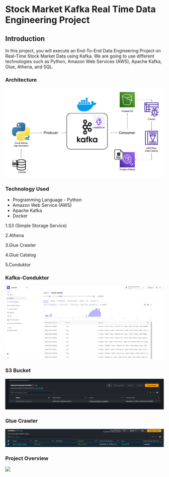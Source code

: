# Stock Market Kafka Real Time Data Engineering Project

## Introduction

In this project, you will execute an End-To-End Data Engineering Project on Real-Time Stock Market Data using Kafka.
We are going to use different technologies such as Python, Amazon Web Services (AWS), Apache Kafka, Glue, Athena, and SQL.

### Architecture

![](https://github.com/Recard1on/Stock-Market-Real-Time-Streaming-Pipeline/blob/main/Architecture.png)

### Technology Used
* Programming Language - Python
* Amazon Web Service (AWS)
* Apache Kafka
* Docker

1.S3 (Simple Storage Service)

2.Athena

3.Glue Crawler

4.Glue Catalog

5.Conduktor

### Kafka-Conduktor
![](https://github.com/Recard1on/Stock-Market-Real-Time-Streaming-Pipeline/blob/main/conduktor_kafka.png)

### S3 Bucket
![](https://github.com/Recard1on/Stock-Market-Real-Time-Streaming-Pipeline/blob/main/aws_s3_bucket.png)

### Glue Crawler
![](https://github.com/Recard1on/Stock-Market-Real-Time-Streaming-Pipeline/blob/main/aws_crawlers.png)

### Project Overview
![](https://github.com/Recard1on/Stock-Market-Real-Time-Streaming-Pipeline/blob/main/project%20overview.gif)
